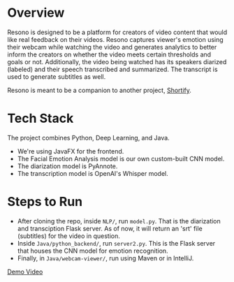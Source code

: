 # Overview
Resono is designed to be a platform for creators of video content that would like real feedback on their videos. Resono captures viewer's emotion using their webcam while watching the video and generates analytics to better inform the creators on whether the video meets certain thresholds and goals or not. Additionally, the video being watched has its speakers diarized (labeled) and their speech transcribed and summarized. The transcript is used to generate subtitles as well.

Resono is meant to be a companion to another project, [Shortify](https://github.com/SurabSebait/Shortify/tree/secondary).

# Tech Stack
The project combines Python, Deep Learning, and Java.
- We're using JavaFX for the frontend.
- The Facial Emotion Analysis model is our own custom-built CNN model.
- The diarization model is PyAnnote.
- The transcription model is OpenAI's Whisper model.

# Steps to Run
- After cloning the repo, inside `NLP/`, run `model.py`. That is the diarization and transciption Flask server. As of now, it will return an 'srt' file (subtitles) for the video in question.
- Inside `Java/python_backend/`, run `server2.py`. This is the Flask server that houses the CNN model for emotion recognition.
- Finally, in `Java/webcam-viewer/`, run using Maven or in IntelliJ.


[Demo Video](https://drive.google.com/file/d/1J5WVy1Oq0eeA2azIjoudItKtMFlaT2k3/view?usp=sharing)
